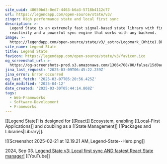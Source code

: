 ```yaml
---
site_uuid: 40650bd3-0ed7-4463-b6a3-5718b4112c77
url: https://legendapp.com/open-source/state/v3/
zinger: High performance state and local first sync
description: >-
  Legend State is an extremely fast signal-based state library with fine-grained
  reactivity and a powerful sync engine that works with any backend.
image: >-
  https://legendapp.com/open-source/state/v3/_astro/Logomark_(White).BFbx2HQ__ZXR6FG.svg
site_name: Legend State
title: Legend State
favicon: https://legendapp.com/open-source/state/v3/favicon.ico
og_screenshot_url: >-
  https://og-screenshots-prod.s3.amazonaws.com/1366x768/80/false/15d0aa3a80b9ec3bef65a28eb8b598aec3eeedf543e25ee159661e10c83c663b.jpeg
jina_last_request: '2025-03-09T06:45:22.239Z'
jina_error: Error occurred
og_last_fetch: '2025-03-07T05:20:56.425Z'
date_modified: '2025-04-12'
date_created: '2025-03-30T05:44:14.868Z'
tags:
  - Web-Frameworks
  - Software-Development
  - Frameworks
---
```













[[Legend State]] is designed for [[React]] Ecosystem, enabling [[Local-First Applications]] and doubling as a [[State Management]] [[Packages and Libraries|Library]].

![[Screenshot 2025-02-21 at 12.19.21 AM_Legend-State--Hero.png]]

2024, Sep 03. [Legend State v3: Local first sync AND fastest React State manager!](https://youtu.be/xkWvDG6uEfk?si=8EKpaV9H7z4924Jt) [[YouTube]]





